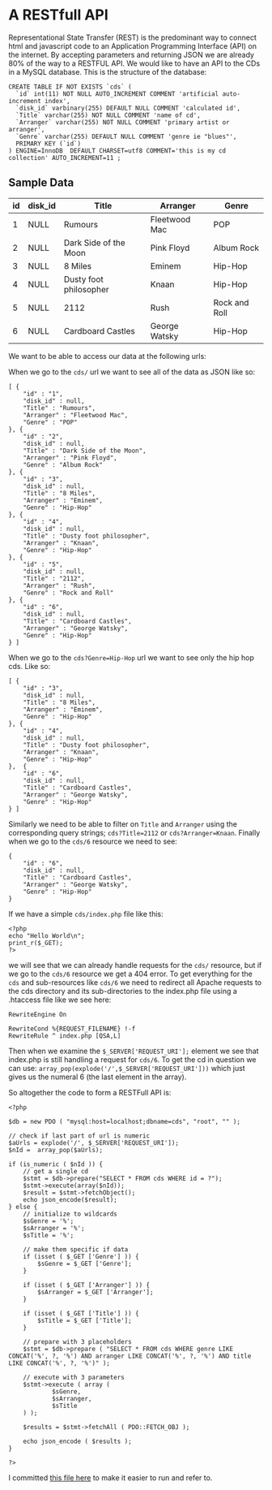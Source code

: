 A RESTfull API
==============

Representational State Transfer (REST) is the predominant way to connect html and javascript code to an Application Programming Interface (API) on the internet. By accepting parameters and returning JSON we are already 80% of the way to a RESTFUL API. We would like to have an API to the CDs in a MySQL database. This is the structure of the database:

	CREATE TABLE IF NOT EXISTS `cds` (
	  `id` int(11) NOT NULL AUTO_INCREMENT COMMENT 'artificial auto-increment index',
	  `disk_id` varbinary(255) DEFAULT NULL COMMENT 'calculated id',
	  `Title` varchar(255) NOT NULL COMMENT 'name of cd',
	  `Arranger` varchar(255) NOT NULL COMMENT 'primary artist or arranger',
	  `Genre` varchar(255) DEFAULT NULL COMMENT 'genre ie "blues"',
	  PRIMARY KEY (`id`)
	) ENGINE=InnoDB  DEFAULT CHARSET=utf8 COMMENT='this is my cd collection' AUTO_INCREMENT=11 ;

Sample Data
-----------

|id	|disk_id	|Title		|Arranger		|Genre|
|---|-------|--------------------------|------------------------|-------|
|1 	|NULL	|Rumours 	|Fleetwood Mac 	|POP|
|2 	|NULL	|Dark Side of the Moon 	|Pink Floyd 	|Album Rock|
|3 	|NULL	|8 Miles 	|Eminem 	|Hip-Hop|
|4 	|NULL	|Dusty foot philosopher 	|Knaan 	|Hip-Hop|
|5 	|NULL	|2112 	|Rush 	|Rock and Roll|
|6	|NULL	|Cardboard Castles	|George Watsky	|Hip-Hop|

We want to be able to access our data at the following urls:

When we go to the `cds/` url we want to see all of the data as JSON like so:

	[ {
		"id" : "1",
		"disk_id" : null,
		"Title" : "Rumours",
		"Arranger" : "Fleetwood Mac",
		"Genre" : "POP"
	}, {
		"id" : "2",
		"disk_id" : null,
		"Title" : "Dark Side of the Moon",
		"Arranger" : "Pink Floyd",
		"Genre" : "Album Rock"
	}, {
		"id" : "3",
		"disk_id" : null,
		"Title" : "8 Miles",
		"Arranger" : "Eminem",
		"Genre" : "Hip-Hop"
	}, {
		"id" : "4",
		"disk_id" : null,
		"Title" : "Dusty foot philosopher",
		"Arranger" : "Knaan",
		"Genre" : "Hip-Hop"
	}, {
		"id" : "5",
		"disk_id" : null,
		"Title" : "2112",
		"Arranger" : "Rush",
		"Genre" : "Rock and Roll"
	}, {
		"id" : "6",
		"disk_id" : null,
		"Title" : "Cardboard Castles",
		"Arranger" : "George Watsky",
		"Genre" : "Hip-Hop"
	} ] 
	
When we go to the `cds?Genre=Hip-Hop` url we want to see only the hip hop cds. Like so:

	[ {
		"id" : "3",
		"disk_id" : null,
		"Title" : "8 Miles",
		"Arranger" : "Eminem",
		"Genre" : "Hip-Hop"
	}, {
		"id" : "4",
		"disk_id" : null,
		"Title" : "Dusty foot philosopher",
		"Arranger" : "Knaan",
		"Genre" : "Hip-Hop"
	},  {
		"id" : "6",
		"disk_id" : null,
		"Title" : "Cardboard Castles",
		"Arranger" : "George Watsky",
		"Genre" : "Hip-Hop"
	} ] 

Similarly we need to be able to filter on `Title` and `Arranger` using the corresponding query strings; `cds?Title=2112` or `cds?Arranger=Knaan`. Finally when we go to the `cds/6` resource we need to see:

	{
		"id" : "6",
		"disk_id" : null,
		"Title" : "Cardboard Castles",
		"Arranger" : "George Watsky",
		"Genre" : "Hip-Hop"
	} 
 
If we have a simple `cds/index.php` file like this:

	<?php
	echo "Hello World\n";
	print_r($_GET);
	?>

we will see that we can already handle requests for the `cds/` resource, but if we go to the `cds/6` resource we get a 404 error. To get everything for the `cds` and sub-resources like `cds/6` we need to redirect all Apache requests to the cds directory and its sub-directories to the index.php file using a .htaccess file like we see here:

	RewriteEngine On
	
	RewriteCond %{REQUEST_FILENAME} !-f
	RewriteRule ^ index.php [QSA,L]
	
Then when we examine the `$_SERVER['REQUEST_URI'];` element we see that index.php is still handling a request for `cds/6`. To get the cd in question we can use: `array_pop(explode('/',$_SERVER['REQUEST_URI']))` which just gives us the numeral 6 (the last element in the array). 

So altogether the code to form a RESTFull API is:

	<?php
	
	$db = new PDO ( "mysql:host=localhost;dbname=cds", "root", "" );
	
	// check if last part of url is numeric
	$aUrls = explode('/', $_SERVER['REQUEST_URI']);
	$nId =  array_pop($aUrls);
	
	if (is_numeric ( $nId )) {
		// get a single cd
		$stmt = $db->prepare("SELECT * FROM cds WHERE id = ?");
		$stmt->execute(array($nId));
		$result = $stmt->fetchObject();
		echo json_encode($result);
	} else {
		// initialize to wildcards
		$sGenre = '%';
		$sArranger = '%';
		$sTitle = '%';
		
		// make them specific if data
		if (isset ( $_GET ['Genre'] )) {
			$sGenre = $_GET ['Genre'];
		}
		
		if (isset ( $_GET ['Arranger'] )) {
			$sArranger = $_GET ['Arranger'];
		}
		
		if (isset ( $_GET ['Title'] )) {
			$sTitle = $_GET ['Title'];
		}
		
		// prepare with 3 placeholders
		$stmt = $db->prepare ( "SELECT * FROM cds WHERE genre LIKE CONCAT('%', ?, '%') AND arranger LIKE CONCAT('%', ?, '%') AND title LIKE CONCAT('%', ?, '%')" );
		
		// execute with 3 parameters
		$stmt->execute ( array (
				$sGenre,
				$sArranger,
				$sTitle 
		) );
		
		$results = $stmt->fetchAll ( PDO::FETCH_OBJ );
		
		echo json_encode ( $results );
	}
	
	?> 
	
I committed [this file here](https://github.com/rhildred/PROG8020php/blob/master/php/restfull.php) to make it easier to run and refer to.